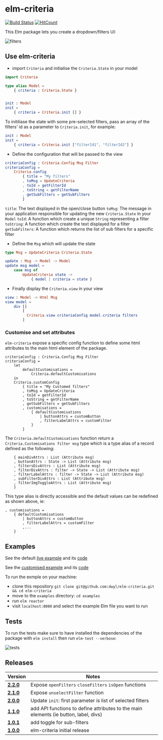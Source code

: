 # elm-criteria
[![Build Status](https://travis-ci.org/dwyl/elm-criteria.svg?branch=master)](https://travis-ci.org/dwyl/elm-criteria)
[![HitCount](http://hits.dwyl.io/dwyl/elm-criteria.svg)](http://hits.dwyl.io/dwyl/elm-criteria)

This Elm package lets you create a dropdown/filters UI:

![filters](https://user-images.githubusercontent.com/6057298/49747519-7ce03900-fc9b-11e8-86f2-1c7a95e2602c.png)

## Use elm-criteria

- import `Criteria` and initialise the `Criteria.State` in your model

```elm
import Criteria

type alias Model =
    { criteria : Criteria.State }


init : Model
init =
    { criteria = Criteria.init [] }
```

To initiliase the state with some pre-selected filters, pass an array of the filters' id
as a parameter to `Criteria.init`, for example:

```elm
init : Model
init =
    { criteria = Criteria.init ["filterId1", "filterId2"] }
```

- Define the configuration that will be passed to the view

```elm
criteriaConfig : Criteria.Config Msg Filter
criteriaConfig =
    Criteria.config
        { title = "My filters"
        , toMsg = UpdateCriteria
        , toId = getFilterId
        , toString = getFilterName
        , getSubFilters = getSubFilters
        }
```

`title`: The text displayed in the open/close button
`toMsg`: The message in your application responsible for updating the new `Criteria.State` in your `Model`
`toId`: A function which create a unique `String` representing a filter
`toString`: A function which create the text displayed for a filter
`getSubFilters`: A function which returns the list of sub filters for a specific filter

- Define the `Msg` which will update the state

```elm
type Msg = UpdateCriteria Criteria.State

update : Msg -> Model -> Model
update msg model =
    case msg of
        UpdateCriteria state ->
            { model | criteria = state }
```

- Finally display the `Criteria.view` in your view

```elm
view : Model -> Html Msg
view model =
    div []
        [
          Criteria.view criteriaConfig model.criteria filters
        ]
```

### Customise and set attributes

`elm-criteria` expose a specific config function to define some html attributes
to the main html element of the package.

```
criteriaConfig : Criteria.Config Msg Filter
criteriaConfig =
    let
        defaultCustomisations =
            Criteria.defaultCustomisations
    in
    Criteria.customConfig
        { title = "My Customed filters"
        , toMsg = UpdateCriteria
        , toId = getFilterId
        , toString = getFilterName
        , getSubFilters = getSubFilters
        , customisations =
            { defaultCustomisations
                | buttonAttrs = customButton
                , filterLabelAttrs = customFilter
            }
        }
```

The `Criteria.defaultCustomisations` function return a `Criteria.Customisations filter msg`
type which is a type alias of a record defined as the following:

```type alias Customisations filter msg =
    { mainDivAttrs : List (Attribute msg)
    , buttonAttrs : State -> List (Attribute msg)
    , filtersDivAttrs : List (Attribute msg)
    , filterDivAttrs : filter -> State -> List (Attribute msg)
    , filterLabelAttrs : filter -> State -> List (Attribute msg)
    , subFilterDivAttrs : List (Attribute msg)
    , filterImgToggleAttrs : List (Attribute msg)
    }
```

This type alias is directly accessible and the default values can be redefined
as shown above, ie:
```
, customisations =
    { defaultCustomisations
        | buttonAttrs = customButton
        , filterLabelAttrs = customFilter
        ,...
    }
```

## Examples

See the default [live example](https://dwyl.github.io/elm-criteria/example.html) and its [code](https://github.com/dwyl/elm-criteria/blob/master/examples/Example.elm)

See the [customised example](https://dwyl.github.io/elm-criteria/customised-example.html) and its
[code](https://github.com/dwyl/elm-criteria/blob/master/examples/CustomExample.elm)

To run the exmple on your machine:
- clone this repository `git clone git@github.com:dwyl/elm-criteria.git && cd elm-criteria`
- move to the `examples` directory: `cd examples`
- run `elm reactor`
- visit `localhost:8000` and select the example Elm file you want to run

## Tests

To run the tests make sure to have installed the dependencies of the package with `elm install` then run `elm-test --verbose`:

![tests](https://user-images.githubusercontent.com/6057298/49627193-70c35580-f9d5-11e8-95d3-8313258ad58c.png)

## Releases
| Version | Notes |
| ------- | ----- |
|  [**2.2.0**](https://github.com/dwyl/elm-criteria/releases/tag/2.2.0) | Expose `openFilters` `closeFilters` `isOpen` functions
|  [**2.1.0**](https://github.com/dwyl/elm-criteria/releases/tag/2.1.0) | Expose `unselectFilter` function
|  [**2.0.0**](https://github.com/dwyl/elm-criteria/releases/tag/2.0.0) | Update `init`: first parameter is list of selected filters
|  [**1.1.0**](https://github.com/dwyl/elm-criteria/releases/tag/1.1.0) | add API functions to define attributes to the main elements (ie button, label, divs)
|  [**1.0.1**](https://github.com/dwyl/elm-criteria/releases/tag/1.0.1) | add toggle for sub-filters
|  [**1.0.0**](https://github.com/dwyl/elm-criteria/releases/tag/1.0.0) | elm-criteria initial release
